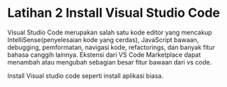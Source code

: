 # Latihan 2 Install Visual Studio Code

Visual Studio Code merupakan salah satu kode editor yang mencakup IntelliSense(penyelesaian kode yang cerdas), JavaScript bawaan, debugging, pemformatan, navigasi kode, refactorings, dan banyak fitur bahasa canggih lainnya. Ekstensi dari VS Code Marketplace dapat menambah atau mengubah sebagian besar fitur bawaan dari vs code.

Install Visual studio code seperti install aplikasi biasa.
